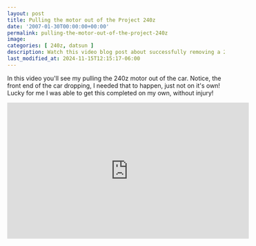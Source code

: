 ```yaml
---
layout: post
title: Pulling the motor out of the Project 240z
date: '2007-01-30T00:00:00+00:00'
permalink: pulling-the-motor-out-of-the-project-240z
image: 
categories: [ 240z, datsun ]
description: Watch this video blog post about successfully removing a 240z motor single-handedly, despite a close call.
last_modified_at: 2024-11-15T12:15:17-06:00
---
```


In this video you'll see my pulling the 240z motor out of the car. Notice, the front end of the car dropping, I needed that to happen, just not on it's own! Lucky for me I was able to get this completed on my own, without injury!

<iframe width="560" height="315" src="https://www.youtube.com/embed/KKmMYhwZrMU?si=2DMrmXAuV6bGOORM" title="YouTube video player" frameborder="0" allow="accelerometer; autoplay; clipboard-write; encrypted-media; gyroscope; picture-in-picture; web-share" allowfullscreen></iframe>



